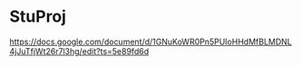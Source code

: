 # StuProj
https://docs.google.com/document/d/1GNuKoWR0Pn5PUIoHHdMfBLMDNL4jJuTfjWt26r7l3hg/edit?ts=5e89fd6d

